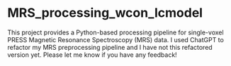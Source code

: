 # MRS_processing_wcon_lcmodel
This project provides a Python-based processing pipeline for single-voxel PRESS Magnetic Resonance Spectroscopy (MRS) data. I used ChatGPT to refactor my MRS preprocessing pipeline and I have not this refactored version yet. Please let me know if you have any feedback!
